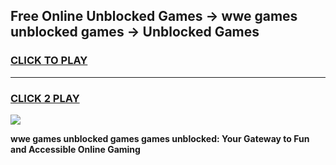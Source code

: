 
## Free Online Unblocked Games → wwe games unblocked games → Unblocked Games
<h3>
<a href="https://premium.freeplayer.one?title=wwe_games_unblocked_games&ref=21F">CLICK TO PLAY</a></h3>
<hr>

<h3>
<a href="https://premium.freeplayer.one?title=wwe_games_unblocked_games&ref=21F">CLICK 2 PLAY</a>
  
</h3>

<a href="https://premium.freeplayer.one?title=wwe_games_unblocked_games&ref=21F/"><img src="https://clearcache.store/games.png"></a>


**wwe games unblocked games games unblocked: Your Gateway to Fun and Accessible Online Gaming**
